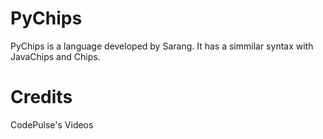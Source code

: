 # PyChips

PyChips is a language developed by Sarang.
It has a simmilar syntax with JavaChips and Chips.

# Credits
CodePulse's Videos
